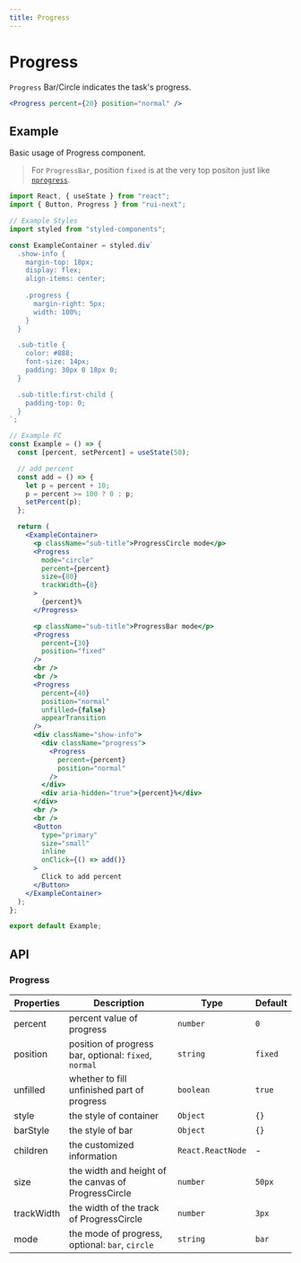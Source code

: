 ```yaml
---
title: Progress
---
```


# Progress

`Progress` Bar/Circle indicates the task's progress.

```jsx
<Progress percent={20} position="normal" />
```

## Example

Basic usage of Progress component.

> For `ProgressBar`, position `fixed` is at the very top positon just like [`nprogress`](https://www.npmjs.com/package/nprogress).

```jsx live=local
import React, { useState } from "react";
import { Button, Progress } from "rui-next";

// Example Styles
import styled from "styled-components";

const ExampleContainer = styled.div`
  .show-info {
    margin-top: 18px;
    display: flex;
    align-items: center;
    
    .progress {
      margin-right: 5px;
      width: 100%;
    }
  }

  .sub-title {
    color: #888;
    font-size: 14px;
    padding: 30px 0 18px 0;
  }

  .sub-title:first-child {
    padding-top: 0;
  }
`;

// Example FC
const Example = () => {
  const [percent, setPercent] = useState(50);

  // add percent
  const add = () => {
    let p = percent + 10;
    p = percent >= 100 ? 0 : p;
    setPercent(p);
  };

  return (
    <ExampleContainer>
      <p className="sub-title">ProgressCircle mode</p>
      <Progress
        mode="circle"
        percent={percent}
        size={80}
        trackWidth={8}
      >
        {percent}%
      </Progress>

      <p className="sub-title">ProgressBar mode</p>
      <Progress
        percent={30}
        position="fixed"
      />
      <br />
      <br />
      <Progress
        percent={40}
        position="normal"
        unfilled={false}
        appearTransition
      />
      <div className="show-info">
        <div className="progress">
          <Progress
            percent={percent}
            position="normal"
          />
        </div>
        <div aria-hidden="true">{percent}%</div>
      </div>
      <br />
      <br />
      <Button
        type="primary"
        size="small"
        inline
        onClick={() => add()}
      >
        Click to add percent
      </Button>
    </ExampleContainer>
  );
};

export default Example;
```

## API

### Progress

Properties | Description | Type | Default
-----------|------------|------|--------
| percent | percent value of progress | `number` | `0` |
| position | position of progress bar, optional: `fixed`, `normal` | `string` | `fixed` |
| unfilled | whether to fill unfinished part of progress | `boolean` | `true` |
| style | the style of container | `Object` | `{}` |
| barStyle | the style of bar | `Object` | `{}` |
| children | the customized information | `React.ReactNode` | - |
| size | the width and height of the canvas of ProgressCircle | `number` | `50px` |
| trackWidth | the width of the track of ProgressCircle | `number` | `3px` |
| mode | the mode of progress, optional: `bar`, `circle` | `string` | `bar` |
